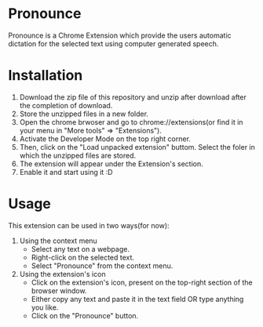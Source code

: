 # Pronounce
Pronounce is a Chrome Extension which provide the users automatic dictation for the selected text using computer generated speech.
   
# Installation
1. Download the zip file of this repository and unzip after download after the completion of download.
2. Store the unzipped files in a new folder.
3. Open the chrome brwoser and go to chrome://extensions(or find it in your menu in "More tools" => "Extensions").
4. Activate the Developer Mode on the top right corner. 
5. Then, click on the "Load unpacked extension" buttom. Select the foler in which the unzipped files are stored.
6. The extension will appear under the Extension's section.
7. Enable it and start using it :D

# Usage
This extension can be used in two ways(for now):
 1. Using the context menu
    - Select any text on a webpage.
    - Right-click on the selected text.
    - Select "Pronounce" from the context menu.
 2. Using the extension's icon
    - Click on the extension's icon, present on the top-right section of the browser window.
    - Either copy any text and paste it in the text field OR type anything you like.
    - Click on the "Pronounce" button.
    
